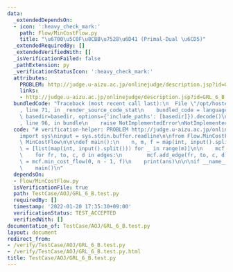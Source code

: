 ```yaml
---
data:
  _extendedDependsOn:
  - icon: ':heavy_check_mark:'
    path: Flow/MinCostFlow.py
    title: "\u6700\u5C0F\u8CBB\u7528\u6D41 (Primal-Dual \u6CD5)"
  _extendedRequiredBy: []
  _extendedVerifiedWith: []
  _isVerificationFailed: false
  _pathExtension: py
  _verificationStatusIcon: ':heavy_check_mark:'
  attributes:
    PROBLEM: http://judge.u-aizu.ac.jp/onlinejudge/description.jsp?id=GRL_6_B
    links:
    - http://judge.u-aizu.ac.jp/onlinejudge/description.jsp?id=GRL_6_B
  bundledCode: "Traceback (most recent call last):\n  File \"/opt/hostedtoolcache/Python/3.10.2/x64/lib/python3.10/site-packages/onlinejudge_verify/documentation/build.py\"\
    , line 71, in _render_source_code_stat\n    bundled_code = language.bundle(stat.path,\
    \ basedir=basedir, options={'include_paths': [basedir]}).decode()\n  File \"/opt/hostedtoolcache/Python/3.10.2/x64/lib/python3.10/site-packages/onlinejudge_verify/languages/python.py\"\
    , line 96, in bundle\n    raise NotImplementedError\nNotImplementedError\n"
  code: "# verification-helper: PROBLEM http://judge.u-aizu.ac.jp/onlinejudge/description.jsp?id=GRL_6_B\n\
    import sys\ninput = sys.stdin.buffer.readline\n\nfrom Flow.MinCostFlow import\
    \ MinCostFlow\n\n\ndef main():\n    n, m, f = map(int, input().split())\n    edges\
    \ = [list(map(int, input().split())) for _ in range(m)]\n\n    mcf = MinCostFlow(n)\n\
    \    for fr, to, c, d in edges:\n        mcf.add_edge(fr, to, c, d)\n\n    ans\
    \ = mcf.min_cost_flow(0, n - 1, f)\n    print(ans)\n\n\nif __name__ == '__main__':\n\
    \    main()\n"
  dependsOn:
  - Flow/MinCostFlow.py
  isVerificationFile: true
  path: TestCase/AOJ/GRL_6_B.test.py
  requiredBy: []
  timestamp: '2022-01-20 17:35:30+09:00'
  verificationStatus: TEST_ACCEPTED
  verifiedWith: []
documentation_of: TestCase/AOJ/GRL_6_B.test.py
layout: document
redirect_from:
- /verify/TestCase/AOJ/GRL_6_B.test.py
- /verify/TestCase/AOJ/GRL_6_B.test.py.html
title: TestCase/AOJ/GRL_6_B.test.py
---
```

